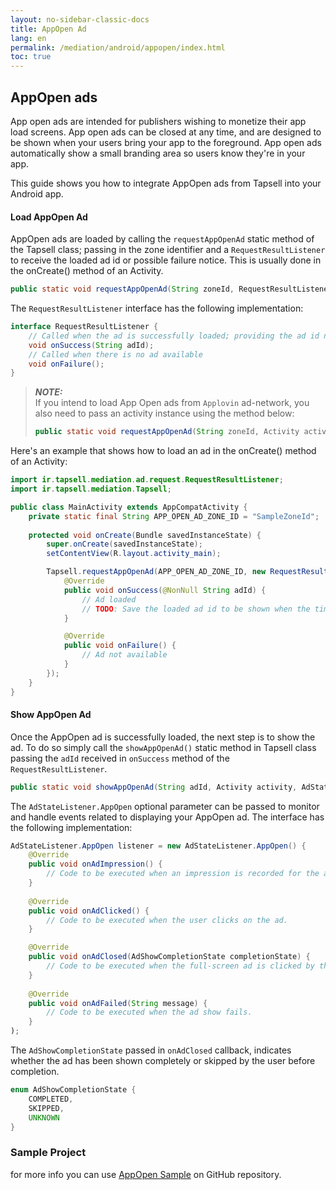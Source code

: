 ```yaml
---
layout: no-sidebar-classic-docs
title: AppOpen Ad
lang: en
permalink: /mediation/android/appopen/index.html
toc: true
---
```


## AppOpen ads

App open ads are intended for publishers wishing to monetize their app load screens. App open ads can be closed at any
time, and are designed to be shown when your users bring your app to the foreground.
App open ads automatically show a small branding area so users know they're in your app.

This guide shows you how to integrate AppOpen ads from Tapsell into your Android app.

#### Load AppOpen Ad

AppOpen ads are loaded by calling the `requestAppOpenAd` static method of the Tapsell class; passing in the zone
identifier and a `RequestResultListener` to receive the loaded ad id or possible failure notice. This is usually done in
the onCreate() method of an Activity.

```java
public static void requestAppOpenAd(String zoneId, RequestResultListener listener)
```

The `RequestResultListener` interface has the following implementation:

```java
interface RequestResultListener {
    // Called when the ad is successfully loaded; providing the ad id needed to show the ad 
    void onSuccess(String adId);
    // Called when there is no ad available
    void onFailure();
}
```

> **_NOTE:_**  
> If you intend to load App Open ads from `Applovin` ad-network, you also need to pass an activity
> instance using the method below:
> ```java
> public static void requestAppOpenAd(String zoneId, Activity activity, RequestResultListener listener)
> ```

Here's an example that shows how to load an ad in the onCreate() method of an Activity:

```java
import ir.tapsell.mediation.ad.request.RequestResultListener;
import ir.tapsell.mediation.Tapsell;

public class MainActivity extends AppCompatActivity {
    private static final String APP_OPEN_AD_ZONE_ID = "SampleZoneId";
    
    protected void onCreate(Bundle savedInstanceState) {
        super.onCreate(savedInstanceState);
        setContentView(R.layout.activity_main);

        Tapsell.requestAppOpenAd(APP_OPEN_AD_ZONE_ID, new RequestResultListener() {
            @Override
            public void onSuccess(@NonNull String adId) {
                // Ad loaded
                // TODO: Save the loaded ad id to be shown when the time is right
            }

            @Override
            public void onFailure() {
                // Ad not available
            }
        });
    }
}
```

#### Show AppOpen Ad

Once the AppOpen ad is successfully loaded, the next step is to show the ad. To do so simply call
the `showAppOpenAd()` static method in Tapsell class passing the `adId` received in `onSuccess` method of
the `RequestResultListener`.

```java
public static void showAppOpenAd(String adId, Activity activity, AdStateListener.AppOpen listener)
```

The `AdStateListener.AppOpen` optional parameter can be passed to monitor and handle events related to displaying your
AppOpen ad. The interface has the following implementation:

```java
AdStateListener.AppOpen listener = new AdStateListener.AppOpen() {
    @Override
    public void onAdImpression() {
        // Code to be executed when an impression is recorded for the ad.
    }
        
    @Override
    public void onAdClicked() {
        // Code to be executed when the user clicks on the ad.
    }

    @Override
    public void onAdClosed(AdShowCompletionState completionState) {
        // Code to be executed when the full-screen ad is clicked by the user.
    }
    
    @Override
    public void onAdFailed(String message) {
        // Code to be executed when the ad show fails.
    }
);
```

The `AdShowCompletionState` passed in `onAdClosed` callback, indicates whether the ad has been shown completely or
skipped by the user before completion.

```java
enum AdShowCompletionState {
    COMPLETED,
    SKIPPED,
    UNKNOWN
}
```

### Sample Project

for more info you can
use [AppOpen Sample](https://github.com/tapsellorg/TapsellMediation-AndroidSample/tree/master/sample-kotlin/src/main/java/ir/tapsell/sample/appopen)
on GitHub repository.


